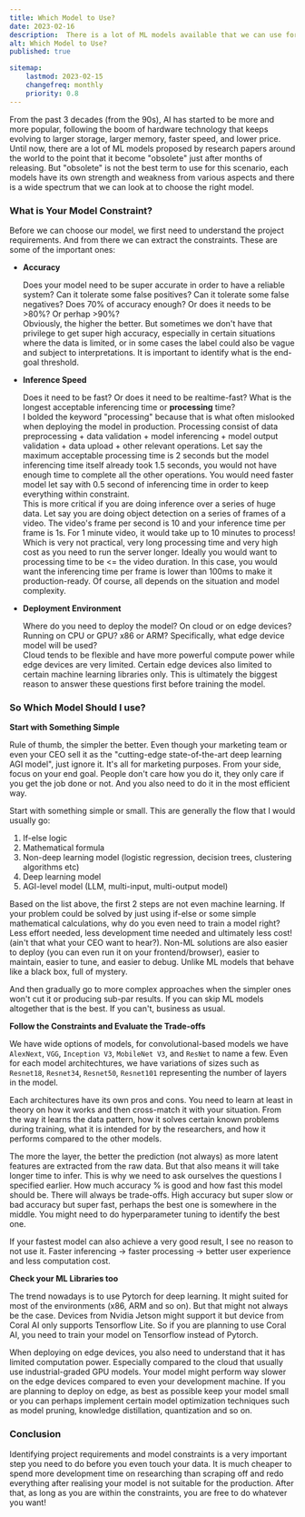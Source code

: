 ```yaml
---
title: Which Model to Use?
date: 2023-02-16
description:  There is a lot of ML models available that we can use for our next project. The question is, which one?
alt: Which Model to Use?
published: true

sitemap:
    lastmod: 2023-02-15
    changefreq: monthly
    priority: 0.8
---
```


From the past 3 decades (from the 90s), AI has started to be more and more popular, following the boom of hardware technology that keeps evolving to larger storage, larger memory, faster speed, and lower price. Until now, there are a lot of ML models proposed by research papers around the world to the point that it become "obsolete" just after months of releasing. But "obsolete" is not the best term to use for this scenario, each models have its own strength and weakness from various aspects and there is a wide spectrum that we can look at to choose the right model.

### What is Your Model Constraint?

Before we can choose our model, we first need to understand the project requirements. And from there we can extract the constraints. These are some of the important ones:

- **Accuracy**

	Does your model need to be super accurate in order to have a reliable system? Can it tolerate some false positives? Can it tolerate some false negatives? Does 70% of accuracy enough? Or does it needs to be >80%? Or perhap >90%?
	\
	Obviously, the higher the better. But sometimes we don't have that privilege to get super high accuracy, especially in certain situations where the data is limited, or in some cases the label could also be vague and subject to interpretations. It is important to identify what is the end-goal threshold.

- **Inference Speed**

	Does it need to be fast? Or does it need to be realtime-fast? What is the longest acceptable inferencing time or **processing** time?
	\
	I bolded the keyword "processing" because that is what often mislooked when deploying the model in production. Processing consist of data preprocessing + data validation + model inferencing + model output validation + data upload + other relevant operations. Let say the maximum acceptable processing time is 2 seconds but the model inferencing time itself already took 1.5 seconds, you would not have enough time to complete all the other operations. You would need faster model let say with 0.5 second of inferencing time in order to keep everything within constraint.
	\
	This is more critical if you are doing inference over a series of huge data. Let say you are doing object detection on a series of frames of a video. The video's frame per second is 10 and your inference time per frame is 1s. For 1 minute video, it would take up to 10 minutes to process! Which is very not practical, very long processing time and very high cost as you need to run the server longer. Ideally you would want to processing time to be <= the video duration. In this case, you would want the inferencing time per frame is lower than 100ms to make it production-ready. Of course, all depends on the situation and model complexity.

- **Deployment Environment**

	Where do you need to deploy the model? On cloud or on edge devices? Running on CPU or GPU? x86 or ARM? Specifically, what edge device model will be used? 
	\
	Cloud tends to be flexible and have more powerful compute power while edge devices are very limited. Certain edge devices also limited to certain machine learning libraries only. This is ultimately the biggest reason to answer these questions first before training the model.

### So Which Model Should I use?

**Start with Something Simple**

Rule of thumb, the simpler the better. Even though your marketing team or even your CEO sell it as the "cutting-edge state-of-the-art deep learning AGI model", just ignore it. It's all for marketing purposes. From your side, focus on your end goal. People don't care how you do it, they only care if you get the job done or not. And you also need to do it in the most efficient way.

Start with something simple or small. This are generally the flow that I would usually go:

1. If-else logic
2. Mathematical formula
3. Non-deep learning model (logistic regression, decision trees, clustering algorithms etc)
4. Deep learning model
5. AGI-level model (LLM, multi-input, multi-output model)

Based on the list above, the first 2 steps are not even machine learning. If your problem could be solved by just using if-else or some simple mathematical calculations, why do you even need to train a model right? Less effort needed, less development time needed and ultimately less cost! (ain't that what your CEO want to hear?). Non-ML solutions are also easier to deploy (you can even run it on your frontend/browser), easier to maintain, easier to tune, and easier to debug. Unlike ML models that behave like a black box, full of mystery.

And then gradually go to more complex approaches when the simpler ones won't cut it or producing sub-par results. If you can skip ML models altogether that is the best. If you can't, business as usual.

**Follow the Constraints and Evaluate the Trade-offs**

We have wide options of models, for convolutional-based models we have `AlexNext`, `VGG`, `Inception V3`, `MobileNet V3`, and `ResNet` to name a few. Even for each model architechtures, we have variations of sizes such as `Resnet18`, `Resnet34`, `Resnet50`, `Resnet101` representing the number of layers in the model. 

Each architectures have its own pros and cons. You need to learn at least in theory on how it works and then cross-match it with your situation. From the way it learns the data pattern, how it solves certain known problems during training, what it is intended for by the researchers, and how it performs compared to the other models. 

The more the layer, the better the prediction (not always) as more latent features are extracted from the raw data. But that also means it will take longer time to infer.  This is why we need to ask ourselves the questions I specified earlier. How much accuracy % is good and how fast this model should be. There will always be trade-offs. High accuracy but super slow or bad accuracy but super fast, perhaps the best one is somewhere in the middle. You might need to do hyperparameter tuning to identify the best one.


If your fastest model can also achieve a very good result, I see no reason to not use it. Faster inferencing -> faster processing -> better user experience and less computation cost.

**Check your ML Libraries too**

The trend nowadays is to use Pytorch for deep learning. It might suited for most of the environments (x86, ARM and so on). But that might not always be the case. Devices from Nvidia Jetson might support it but device from Coral AI only supports Tensorflow Lite. So if you are planning to use Coral AI, you need to train your model on Tensorflow instead of Pytorch. 

When deploying on edge devices, you also need to understand that it has limited computation power. Especially compared to the cloud that usually use industrial-graded GPU models. Your model might perform way slower on the edge devices compared to even your development machine. If you are planning to deploy on edge, as best as possible keep your model small or you can perhaps implement certain model optimization techniques such as model pruning, knowledge distillation, quantization and so on.


### Conclusion

Identifying project requirements and model constraints is a very important step you need to do before you even touch your data. It is much cheaper to spend more development time on researching than scraping off and redo everything after realising your model is not suitable for the production. After that, as long as you are within the constraints, you are free to do whatever you want! 









	